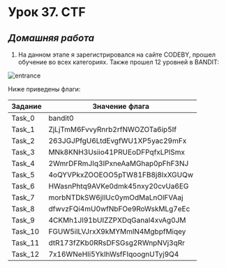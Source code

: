 # Урок 37. CTF

 ## ***Домашняя работа*** ##  
1) На данном этапе я зарегистрировался на сайте CODEBY, прошел обучение во всех категориях. Также прошел 12 уровней в BANDIT:

![entrance](images/entrance.png)  

Ниже приведены флаги:  

|Задание|Значение флага|
|-|----|
|Task_0|bandit0|
|Task_1|ZjLjTmM6FvvyRnrb2rfNWOZOTa6ip5If|
|Task_2|263JGJPfgU6LtdEvgfWU1XP5yac29mFx|
|Task_3|MNk8KNH3Usiio41PRUEoDFPqfxLPlSmx|
|Task_4|2WmrDFRmJIq3IPxneAaMGhap0pFhF3NJ|
|Task_5|4oQYVPkxZOOEOO5pTW81FB8j8lxXGUQw|
|Task_6|HWasnPhtq9AVKe0dmk45nxy20cvUa6EG|
|Task_7|morbNTDkSW6jIlUc0ymOdMaLnOlFVAaj|
|Task_8|dfwvzFQi4mU0wfNbFOe9RoWskMLg7eEc|
|Task_9|4CKMh1JI91bUIZZPXDqGanal4xvAg0JM|
|Task_10|FGUW5ilLVJrxX9kMYMmlN4MgbpfMiqey|
|Task_11|dtR173fZKb0RRsDFSGsg2RWnpNVj3qRr|
|Task_12|7x16WNeHIi5YkIhWsfFIqoognUTyj9Q4|




  







